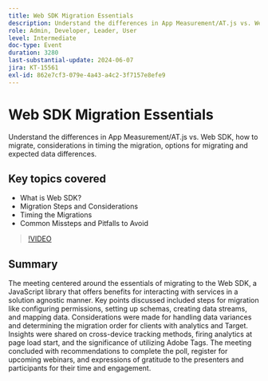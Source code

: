 ```yaml
---
title: Web SDK Migration Essentials
description: Understand the differences in App Measurement/AT.js vs. Web SDK, how to migrate, considerations in timing the migration, options for migrating and expected data differences.Key Discussion Points - What is Web SDK? Migration Steps and Considerations Timing the Migrations Common Missteps and Pitfalls to Avoid
role: Admin, Developer, Leader, User
level: Intermediate
doc-type: Event
duration: 3280
last-substantial-update: 2024-06-07
jira: KT-15561
exl-id: 862e7cf3-079e-4a43-a4c2-3f7157e8efe9
---
```

# Web SDK Migration Essentials

Understand the differences in App Measurement/AT.js vs. Web SDK, how to migrate, considerations in timing the migration, options for migrating and expected data differences.

## Key topics covered

* What is Web SDK?
* Migration Steps and Considerations
* Timing the Migrations
* Common Missteps and Pitfalls to Avoid

>[!VIDEO](https://video.tv.adobe.com/v/3429291/?learn=on)


## Summary

The meeting centered around the essentials of migrating to the Web SDK, a JavaScript library that offers benefits for interacting with services in a solution agnostic manner. ​Key points discussed included steps for migration like configuring permissions, setting up schemas, creating data streams, and mapping data. Considerations were made for handling data variances and determining the migration order for clients with analytics and Target. Insights were shared on cross-device tracking methods, firing analytics at page load start, and the significance of utilizing Adobe Tags. The meeting concluded with recommendations to complete the poll, register for upcoming webinars, and expressions of gratitude to the presenters and participants for their time and engagement.